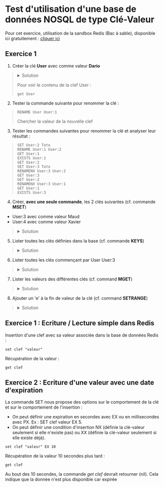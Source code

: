 # Test d'utilisation d'une base de données NOSQL de type Clé-Valeur
Pour cet exercice, utilisation de la sandbox Redis (Bac à sable), disponible ici gratuitement : [cliquer ici](https://try.redis.io/)

## Exercice 1

1. Créer la clé **User** avec comme valeur **Dario**
> <details>
>   <summary>Solution</summary>
> 
> ```
> set User Dario
> ```
> 
> </details>
> 
> Pour voir le contenu de la clef User : 
> ```
> get User
> ```

2. Tester la commande suivante pour renommer la clé :
> ```
> RENAME User User:1
> ```
> 
> Chercher la valeur de la nouvelle clef

3. Tester les commandes suivantes pour renommer la clé et analyser leur résultat :
> ```
> SET User:2 Toto
> RENAME User:1 User:2
> GET User:1
> EXISTS User:1
> GET User:2
> SET User:3 Toto
> RENAMENX User:3 User:2
> GET User:3
> GET User:2
> RENAMENX User:3 User:1
> GET User:1
> EXISTS User:3
> ```

4. Créer, **avec une seule commande**, les 2 clés suivantes (cf. commande **MSET**)
  * User:3 avec comme valeur Maud
  * User:4 avec comme valeur Xavier
> <details>
>   <summary>Solution</summary>
> 
> ```
> mset User:3 Maud User:4 Xavier
> ```
> 
> </details>

5. Lister toutes les clés définies dans la base (cf. commande **KEYS**)
> <details>
>   <summary>Solution</summary>
> 
> ```
> keys *
> ```
> 
> </details>

6. Lister toutes les clés commençant par User User:3
> <details>
>   <summary>Solution</summary>
> 
> ```
> keys User:3*
> ```
> 
> </details>

7. Lister les valeurs des différentes clés (cf. command **MGET**)
> <details>
>   <summary>Solution</summary>
> 
> ```
> mget User:1 User:2 User:3
> ```
> 
> </details>

8. Ajouter un 'e' à la fin de valeur de la clé (cf. command **SETRANGE**)
> <details>
>   <summary>Solution</summary>
> 
> ```
> setrange 
> ```
> 
> </details>

## Exercice 1 : Ecriture / Lecture simple dans Redis
Insertion d'une clef avec sa valeur associée dans la base de données Redis :
```
set clef "valeur"
```

Récupération de la valeur : 
```
get clef
```

## Exercice 2 : Ecriture d'une valeur avec une date d'expiration
La commande SET nous propose des options sur le comportement de la clé et sur le comportement de l'insertion :
- On peut définir une expiration en secondes avec EX ou en millisecondes avec PX. Ex : SET clef valeur EX 5.
- On peut définir une condition d'insertion NX (définie la clé-valeur seulement si elle n'existe pas) ou XX (définie la clé-valeur seulement si elle existe déjà).


```
set clef "valeur" EX 10
```

Récupération de la valeur 10 secondes plus tard : 
```
get clef
```

Au bout des 10 secondes, la commande *get clef* devrait retourner (nil). Cela indique que la donnée n'est plus disponible car expirée